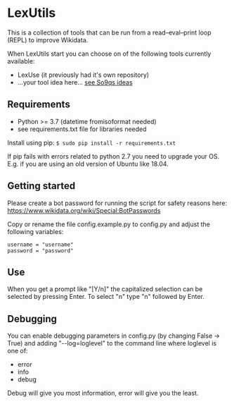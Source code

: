 # LexUtils
This is a collection of tools that can be run from a read–eval–print loop (REPL) to improve Wikidata.

When LexUtils start you can choose on of the following tools currently available:
* LexUse (it previously had it's own repository)
* ...your tool idea here... [see So9qs ideas](https://www.wikidata.org/wiki/User:So9q/Tool_ideas) 

## Requirements
* Python >= 3.7 (datetime fromisoformat needed)
* see requirements.txt file for libraries needed

Install using pip:
`$ sudo pip install -r requirements.txt`

If pip fails with errors related to python 2.7 you need to upgrade your OS. E.g. if you are using an old version of Ubuntu like 18.04.

## Getting started
Please create a bot password for running the script for
safety reasons here: https://www.wikidata.org/wiki/Special:BotPasswords

Copy or rename the file config.example.py to config.py and adjust the following
variables:
```
username = "username"
password = "password"
```
## Use
When you get a prompt like "[Y/n]" the capitalized selection can be selected by
pressing Enter. To select "n" type "n" followed by Enter.

## Debugging

You can enable debugging parameters in config.py (by changing False -> True) and adding "--log=loglevel" to the command line where loglevel is one of:
* error
* info
* debug

Debug will give you most information, error will give you the least.
